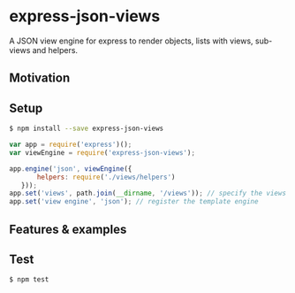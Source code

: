 # express-json-views
A JSON view engine for express to render objects, lists with views, sub-views and helpers.

## Motivation

## Setup
```bash
$ npm install --save express-json-views
```

```js
var app = require('express')();
var viewEngine = require('express-json-views');

app.engine('json', viewEngine({
       helpers: require('./views/helpers')
   }));
app.set('views', path.join(__dirname, '/views')); // specify the views directory
app.set('view engine', 'json'); // register the template engine
```

## Features & examples

## Test
```bash
$ npm test
```
